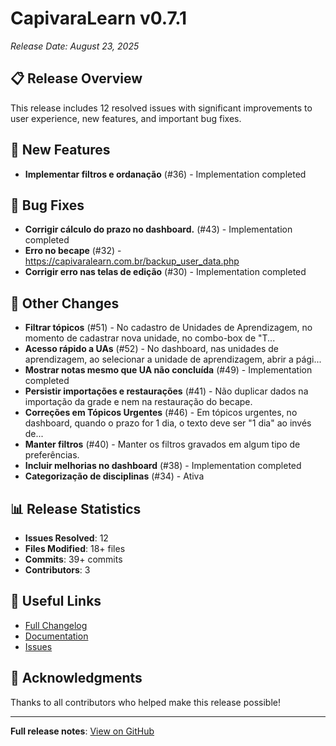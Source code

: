 # CapivaraLearn v0.7.1

*Release Date: August 23, 2025*

## 📋 Release Overview

This release includes 12 resolved issues with significant improvements to user experience, new features, and important bug fixes.

## 🚀 New Features

- **Implementar filtros e ordanação** (#36) - Implementation completed

## 🐛 Bug Fixes

- **Corrigir cálculo do prazo no dashboard.** (#43) - Implementation completed
- **Erro no becape** (#32) - https://capivaralearn.com.br/backup_user_data.php
- **Corrigir erro nas telas de edição** (#30) - Implementation completed

## 🔧 Other Changes

- **Filtrar tópicos** (#51) - No cadastro de Unidades de Aprendizagem, no momento de cadastrar nova unidade, no combo-box de "T...
- **Acesso rápido a UAs** (#52) - No dashboard, nas unidades de aprendizagem, ao selecionar a unidade de aprendizagem, abrir a pági...
- **Mostrar notas mesmo que UA não concluída** (#49) - Implementation completed
- **Persistir importações e restaurações** (#41) - Não duplicar dados na importação da grade e nem na restauração do becape.
- **Correções em Tópicos Urgentes** (#46) - Em tópicos urgentes, no dashboard, quando o prazo for 1 dia, o texto deve ser "1 dia" ao invés de...
- **Manter filtros** (#40) - Manter os filtros gravados em algum tipo de preferências.
- **Incluir melhorias no dashboard** (#38) - Implementation completed
- **Categorização de disciplinas** (#34) - Ativa

## 📊 Release Statistics

- **Issues Resolved**: 12
- **Files Modified**: 18+ files
- **Commits**: 39+ commits
- **Contributors**: 3

## 🔗 Useful Links

- [Full Changelog](https://github.com/carlospintojunior/CapivaraLearn/compare/v0.7.0...v0.7.1)
- [Documentation](https://github.com/carlospintojunior/CapivaraLearn#readme)
- [Issues](https://github.com/carlospintojunior/CapivaraLearn/issues)

## 🙏 Acknowledgments

Thanks to all contributors who helped make this release possible!

---

**Full release notes**: [View on GitHub](https://github.com/carlospintojunior/CapivaraLearn/releases/tag/v0.7.1)
